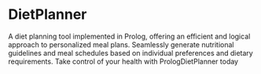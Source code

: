 # DietPlanner

A diet planning tool implemented in Prolog, offering an efficient and logical approach to personalized meal plans. Seamlessly generate nutritional guidelines and meal schedules based on individual preferences and dietary requirements. Take control of your health with PrologDietPlanner today
